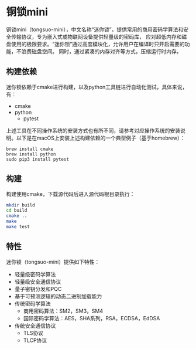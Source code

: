 # 铜锁mini

铜锁mini（tongsuo-mini），中文名称“迷你锁”，提供常用的商用密码学算法和安全传输协议，专为嵌入式或物联网设备提供轻量级的密码库，
应对超低内存和磁盘使用的极限要求。“迷你锁”通过高度模块化，允许用户在编译时只开启需要的功能，不浪费磁盘空间。
同时，通过紧凑的内存对齐等方式，压缩运行时内存。

## 构建依赖

迷你锁依赖于cmake进行构建，以及python工具链进行自动化测试，具体来说，有：

* cmake
* python
  * pytest

上述工具在不同操作系统的安装方式也有所不同，请参考对应操作系统的安装说明。以下是在macOS上安装上述构建依赖的一个典型例子（基于homebrew）：

~~~
brew install cmake
brew install python
sudo pip3 install pytest
~~~

## 构建

构建使用cmake，下载源代码后进入源代码根目录执行：

```bash
mkdir build
cd build
cmake ..
make
make test
```

## 特性

迷你锁（tongsuo-mini）提供如下特性：

* 轻量级密码学算法
* 轻量级安全通信协议
* 量子密钥分发和PQC
* 基于可预测逻辑的动态二进制加载能力
* 传统密码学算法
  * 商用密码算法：SM2，SM3，SM4
  * 国际密码学算法：AES，SHA系列，RSA，ECDSA，EdDSA
* 传统安全通信协议
  * TLS协议
  * TLCP协议
